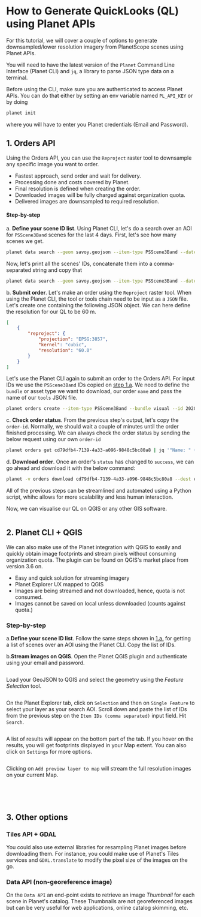 # How to Generate QuickLooks (QL) using Planet APIs
For this tutorial, we will cover a couple of options to generate downsampled/lower resolution imagery from PlanetScope scenes using Planet APIs.

You will need to have the latest version of the `Planet` Command Line Interface (Planet CLI) and `jq`, a library to parse JSON type data on a terminal.

Before using the CLI, make sure you are authenticated to access Planet APIs. You can do that either by setting an env variable named `PL_API_KEY` or by doing
```bash
planet init
```
where you will have to enter you Planet credentials (Email and Password).

## 1. Orders API
Using the Orders API, you can use the `Reproject` raster tool to downsample any specific image you want to order. 

- Fastest approach, send order and wait for delivery.
- Processing done and costs covered by Planet.
- Final resolution is defined when creating the order.
- Downloaded images will be fully charged against organization quota.
- Delivered images are downsampled to required resolution.

#### Step-by-step

a. <a name="scenelist"></a>**Define your scene ID list**. Using Planet CLI, let's do a search over an AOI for `PSScene3Band` scenes for the last 4 days. First, let's see how many scenes we get.
```bash
planet data search --geom savoy.geojson --item-type PSScene3Band --date acquired gte 2020-04-12 | jq '.features | length'
```

Now, let's print all the scenes' IDs, concatenate them into a comma-separated string and copy that

```bash
planet data search --geom savoy.geojson --item-type PSScene3Band --date acquired gte 2020-04-12 | jq -r '.features | map(.id) | join(",")'
```

b. **Submit order**. Let's make an order using the `Reproject` raster tool. When using the Planet CLI, the tool or tools chain need to be input as a `JSON` file. Let's create one containing the following JSON object. We can here define the resolution for our QL to be 60 m.

```json
[
    {
        "reproject": {
            "projection": "EPSG:3857",
            "kernel": "cubic",
            "resolution": "60.0"
        }
    }
]
```

Let's use the Planet CLI again to submit an order to the Orders API. For input IDs we use the `PSScene3Band` IDs copied on [step 1.a](#scenelist). We need to define the `bundle` or asset type we want to download, our order `name` and pass the name of our `tools` JSON file.

```bash
planet orders create --item-type PSScene3Band --bundle visual --id 20200415_103259_46_105e,20200415_103257_44_105e,20200414_100952_0f3f,20200414_100954_0f3f,20200414_100953_0f3f,20200412_100858_1034,20200412_100856_1034,20200412_100857_1034 --name esa-demo-ql-reproject-1 --tools reproject.json | jq .
```

c. **Check order status**. From the previous step's output, let's copy the `order-id`. Normally, we should wait a couple of minutes until the order finished processing. We can always check the order status by sending the below request using our own `order-id`
```bash
planet orders get cd79dfb4-7139-4a33-a096-9848c5bc80a8 | jq '"Name: " + .name +  ". Status: " + .state'
```

d. **Download order**. Once an order's `status` has changed to `success`, we can go ahead and download it with the below command:
```bash
planet -v orders download cd79dfb4-7139-4a33-a096-9848c5bc80a8 --dest esa-demo-orders --quiet
```
All of the previous steps can be streamlined and automated using a Python script, whihc allows for more scalability and less human interaction.

Now, we can visualise our QL on QGIS or any other GIS software.

<img align="center" alt="" src="imgs/qgis-repro.png" />

## 2. Planet CLI + QGIS

We can also make use of the Planet integration with QGIS to easily and quickly obtain image footprints and stream pixels without consuming organization quota. The plugin can be found on QGIS's market place from version 3.6 on.

- Easy and quick solution for streaming imagery
- Planet Explorer UX mapped to QGIS
- Images are being streamed and not downloaded, hence, quota is not consumed.
- Images cannot be saved on local unless downloaded (counts against quota.)

### Step-by-step

a.**Define your scene ID list**. Follow the same steps shown in [1.a.](#scenelist) for getting a list of scenes over an AOI using the Planet CLI. Copy the list of IDs.

b.**Stream images on QGIS**. Open the Planet QGIS plugin and authenticate using your email and password.

<img align="center" alt="" src="imgs/qgis-auth.png" />

Load your GeoJSON to QGIS and select the geometry using the _Feature Selection_ tool.

<img align="center" alt="" src="imgs/qgis-aoi.png" />

On the Planet Explorer tab, click on `Selection` and then on `Single Feature` to select your layer as your search AOI. Scroll down and paste the list of IDs from the previous step on the `Item IDs (comma separated)` input field. Hit `Search`.

<img align="center" alt="" src="imgs/qgis-search.png" />

A list of results will appear on the bottom part of the tab. If you hover on the results, you will get footprints displayed in your Map extent. You can also click on `Settings` for more options.

<img align="center" alt="" src="imgs/qgis-results.png" />

Clicking on `Add preview layer to map` will stream the full resolution images on your current Map.

<img align="center" alt="" src="imgs/qgis-viz.png" />

<br><br>

## 3. Other options

### Tiles API + GDAL
You could also use external libraries for resampling Planet images before downloading them.
For instance, you could make use of Planet's Tiles services and `GDAL.translate` to modify the pixel size of the images on the go.

### Data API (non-georeference image)
On the `Data API` an end-point exists to retrieve an image _Thumbnail_ for each scene in Planet's catalog. These Thumbnails are not georeferenced images but can be very useful for web applications, online catalog skimming, etc.
